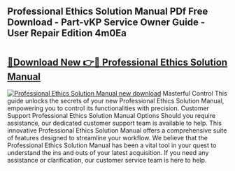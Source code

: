 ## Professional Ethics Solution Manual PDf Free Download - Part-vKP Service Owner Guide - User Repair Edition 4m0Ea

# <h2><a href="http://bc5625.oget.top/?id=Professional+Ethics+Solution+Manual">🔗Download New 👉🔴 Professional Ethics Solution Manual</a></h2>

[![Professional Ethics Solution Manual new download](https://i.imgur.com/5g1atiW.png)](http://bc5625.oget.top/?id=Professional+Ethics+Solution+Manual)
Masterful Control This guide unlocks the secrets of your new Professional Ethics Solution Manual, empowering you to control its functionalities with precision. Customer Support Professional Ethics Solution Manual Options Should you require assistance, our dedicated customer support team is available to help. This innovative Professional Ethics Solution Manual offers a comprehensive suite of features designed to streamline your workflow. We believe that the Professional Ethics Solution Manual has been a vital tool in your quest to understand the ins and outs of your latest acquisition. If you need any assistance or clarification, our customer service team is here to help.
